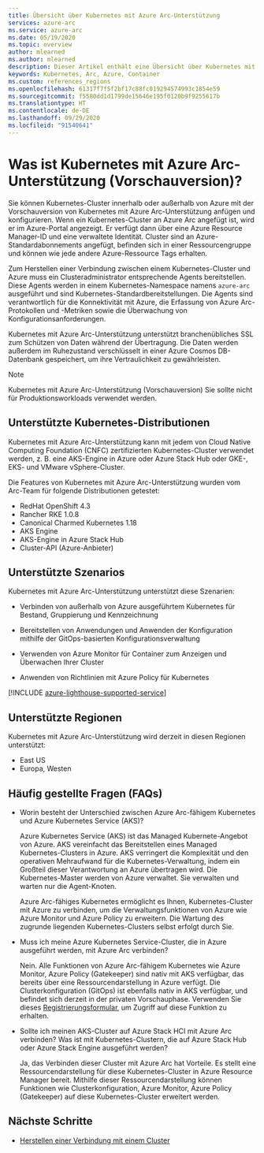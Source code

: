 ```yaml
---
title: Übersicht über Kubernetes mit Azure Arc-Unterstützung
services: azure-arc
ms.service: azure-arc
ms.date: 05/19/2020
ms.topic: overview
author: mlearned
ms.author: mlearned
description: Dieser Artikel enthält eine Übersicht über Kubernetes mit Azure Arc-Unterstützung.
keywords: Kubernetes, Arc, Azure, Container
ms.custom: references_regions
ms.openlocfilehash: 61317f7f5f2bf17c88fc019294574993c1854e59
ms.sourcegitcommit: f5580dd1d1799de15646e195f0120b9f9255617b
ms.translationtype: HT
ms.contentlocale: de-DE
ms.lasthandoff: 09/29/2020
ms.locfileid: "91540641"
---
```

# <a name="what-is-azure-arc-enabled-kubernetes-preview"></a>Was ist Kubernetes mit Azure Arc-Unterstützung (Vorschauversion)?

Sie können Kubernetes-Cluster innerhalb oder außerhalb von Azure mit der Vorschauversion von Kubernetes mit Azure Arc-Unterstützung anfügen und konfigurieren. Wenn ein Kubernetes-Cluster an Azure Arc angefügt ist, wird er im Azure-Portal angezeigt. Er verfügt dann über eine Azure Resource Manager-ID und eine verwaltete Identität. Cluster sind an Azure-Standardabonnements angefügt, befinden sich in einer Ressourcengruppe und können wie jede andere Azure-Ressource Tags erhalten. 

Zum Herstellen einer Verbindung zwischen einem Kubernetes-Cluster und Azure muss ein Clusteradministrator entsprechende Agents bereitstellen. Diese Agents werden in einem Kubernetes-Namespace namens `azure-arc` ausgeführt und sind Kubernetes-Standardbereitstellungen. Die Agents sind verantwortlich für die Konnektivität mit Azure, die Erfassung von Azure Arc-Protokollen und -Metriken sowie die Überwachung von Konfigurationsanforderungen. 

Kubernetes mit Azure Arc-Unterstützung unterstützt branchenübliches SSL zum Schützen von Daten während der Übertragung. Die Daten werden außerdem im Ruhezustand verschlüsselt in einer Azure Cosmos DB-Datenbank gespeichert, um ihre Vertraulichkeit zu gewährleisten.
 
> [!NOTE]
> Kubernetes mit Azure Arc-Unterstützung (Vorschauversion) Sie sollte nicht für Produktionsworkloads verwendet werden.

## <a name="supported-kubernetes-distributions"></a>Unterstützte Kubernetes-Distributionen

Kubernetes mit Azure Arc-Unterstützung kann mit jedem von Cloud Native Computing Foundation (CNFC) zertifizierten Kubernetes-Cluster verwendet werden, z. B. eine AKS-Engine in Azure oder Azure Stack Hub oder GKE-, EKS- und VMware vSphere-Cluster.

Die Features von Kubernetes mit Azure Arc-Unterstützung wurden vom Arc-Team für folgende Distributionen getestet:
* RedHat OpenShift 4.3
* Rancher RKE 1.0.8
* Canonical Charmed Kubernetes 1.18
* AKS Engine
* AKS-Engine in Azure Stack Hub
* Cluster-API (Azure-Anbieter)

## <a name="supported-scenarios"></a>Unterstützte Szenarios 

Kubernetes mit Azure Arc-Unterstützung unterstützt diese Szenarien: 

* Verbinden von außerhalb von Azure ausgeführtem Kubernetes für Bestand, Gruppierung und Kennzeichnung

* Bereitstellen von Anwendungen und Anwenden der Konfiguration mithilfe der GitOps-basierten Konfigurationsverwaltung 

* Verwenden von Azure Monitor für Container zum Anzeigen und Überwachen Ihrer Cluster 

* Anwenden von Richtlinien mit Azure Policy für Kubernetes 

[!INCLUDE [azure-lighthouse-supported-service](../../../includes/azure-lighthouse-supported-service.md)]

## <a name="supported-regions"></a>Unterstützte Regionen 

Kubernetes mit Azure Arc-Unterstützung wird derzeit in diesen Regionen unterstützt: 

* East US 
* Europa, Westen

## <a name="frequently-asked-questions"></a>Häufig gestellte Fragen (FAQs)

* Worin besteht der Unterschied zwischen Azure Arc-fähigem Kubernetes und Azure Kubernetes Service (AKS)?

    Azure Kubernetes Service (AKS) ist das Managed Kubernete-Angebot von Azure. AKS vereinfacht das Bereitstellen eines Managed Kubernetes-Clusters in Azure. AKS verringert die Komplexität und den operativen Mehraufwand für die Kubernetes-Verwaltung, indem ein Großteil dieser Verantwortung an Azure übertragen wird. Die Kubernetes-Master werden von Azure verwaltet. Sie verwalten und warten nur die Agent-Knoten.

    Azure Arc-fähiges Kubernetes ermöglicht es Ihnen, Kubernetes-Cluster mit Azure zu verbinden, um die Verwaltungsfunktionen von Azure wie Azure Monitor und Azure Policy zu erweitern. Die Wartung des zugrunde liegenden Kubernetes-Clusters selbst erfolgt durch Sie.

* Muss ich meine Azure Kubernetes Service-Cluster, die in Azure ausgeführt werden, mit Azure Arc verbinden?

    Nein. Alle Funktionen von Azure Arc-fähigem Kubernetes wie Azure Monitor, Azure Policy (Gatekeeper) sind nativ mit AKS verfügbar, das bereits über eine Ressourcendarstellung in Azure verfügt. Die Clusterkonfiguration (GitOps) ist ebenfalls nativ in AKS verfügbar, und befindet sich derzeit in der privaten Vorschauphase. Verwenden Sie dieses [Registrierungsformular](https://forms.microsoft.com/Pages/ResponsePage.aspx?id=v4j5cvGGr0GRqy180BHbR5acO18Lmx5Bk_qao2CrOcFUQ0UyRllDR1BEV1BPNENYRERYN1pFWTQ4WC4u), um Zugriff auf diese Funktion zu erhalten.
    
* Sollte ich meinen AKS-Cluster auf Azure Stack HCI mit Azure Arc verbinden? Was ist mit Kubernetes-Clustern, die auf Azure Stack Hub oder Azure Stack Engine ausgeführt werden?

    Ja, das Verbinden dieser Cluster mit Azure Arc hat Vorteile. Es stellt eine Ressourcendarstellung für diese Kubernetes-Cluster in Azure Resource Manager bereit. Mithilfe dieser Ressourcendarstellung können Funktionen wie Clusterkonfiguration, Azure Monitor, Azure Policy (Gatekeeper) auf diese Kubernetes-Cluster erweitert werden.

## <a name="next-steps"></a>Nächste Schritte

* [Herstellen einer Verbindung mit einem Cluster](./connect-cluster.md)
